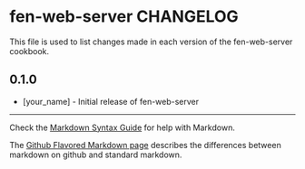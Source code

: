 fen-web-server CHANGELOG
========================

This file is used to list changes made in each version of the fen-web-server cookbook.

0.1.0
-----
- [your_name] - Initial release of fen-web-server

- - -
Check the [Markdown Syntax Guide](http://daringfireball.net/projects/markdown/syntax) for help with Markdown.

The [Github Flavored Markdown page](http://github.github.com/github-flavored-markdown/) describes the differences between markdown on github and standard markdown.
